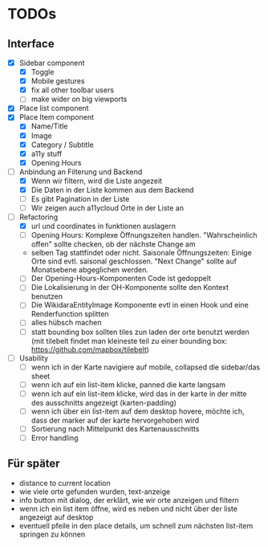 # TODOs

## Interface

* [x] Sidebar component
    * [x] Toggle
    * [x] Mobile gestures
    * [x] fix all other toolbar users
    * [ ] make wider on big viewports
* [x] Place list component
* [x] Place Item component
    * [x] Name/Title
    * [x] Image
    * [x] Category / Subtitle
    * [x] a11y stuff
    * [x] Opening Hours
* [ ] Anbindung an Filterung und Backend
  * [x] Wenn wir filtern, wird die Liste angezeit
  * [x] Die Daten in der Liste kommen aus dem Backend
  * [ ] Es gibt Pagination in der Liste
  * [ ] Wir zeigen auch a11ycloud Orte in der Liste an
* [ ] Refactoring
  * [x] url und coordinates in funktionen auslagern
  * [ ] Opening Hours: Komplexe Öffnungszeiten handlen. "Wahrscheinlich offen" sollte checken, ob der nächste Change am 
  * selben Tag stattfindet oder nicht. Saisonale Öffnungszeiten: Einige Orte sind evtl. saisonal geschlossen. "Next Change" sollte auf Monatsebene abgeglichen werden.
  * [ ] Der Opening-Hours-Komponenten Code ist gedoppelt
  * [ ] Die Lokalisierung in der OH-Komponente sollte den Kontext benutzen
  * [ ] Die WikidaraEntityImage Komponente evtl in einen Hook und eine Renderfunction splitten
  * [ ] alles hübsch machen
  * [ ] statt bounding box sollten tiles zun laden der orte benutzt werden (mit tilebelt findet man kleineste teil zu einer bounding box: https://github.com/mapbox/tilebelt)
* [ ] Usability
  * [ ] wenn ich in der Karte navigiere auf mobile, collapsed die sidebar/das sheet
  * [ ] wenn ich auf ein list-item klicke, panned die karte langsam
  * [ ] wenn ich auf ein list-item klicke, wird das in der karte in der mitte des ausschnitts angezeigt (karten-padding)
  * [ ] wenn ich über ein list-item auf dem desktop hovere, möchte ich, dass der marker auf der karte hervorgehoben wird
  * [ ] Sortierung nach Mittelpunkt des Kartenausschnitts
  * [ ] Error handling

## Für später

* distance to current location
* wie viele orte gefunden wurden, text-anzeige
* info button mit dialog, der erklärt, wie wir orte anzeigen und filtern
* wenn ich ein list item öffne, wird es neben und nicht über der liste angezeigt auf desktop
* eventuell pfeile in den place details, um schnell zum nächsten list-item springen zu können


